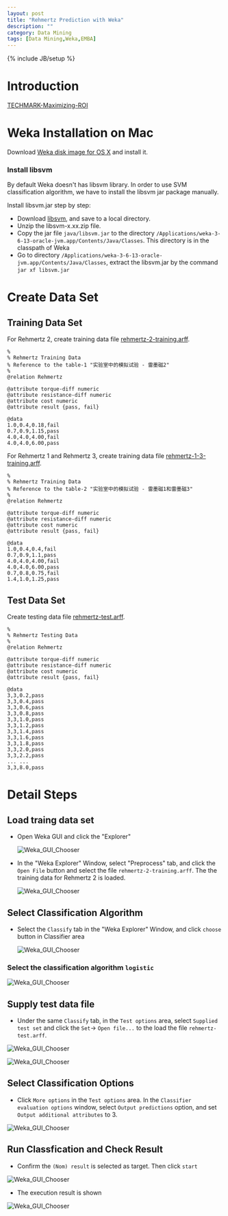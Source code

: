 ```yaml
---
layout: post
title: "Rehmertz Prediction with Weka"
description: ""
category: Data Mining
tags: [Data Mining,Weka,EMBA]
---
```

{% include JB/setup %}

# Introduction
[TECHMARK-Maximizing-ROI](/assets/TECHMARK-Maximizing-ROI.pdf)

<!--
##Rehmertz 2  
![Rehmertz 2](/assets/Rehmertz-2.png "Rehmertz 2")

##Rehmertz 3
![Rehmertz 1-3](/assets/Rehmertz-1-3.png)
-->

# Weka Installation on Mac
Download [Weka disk image for OS X](http://prdownloads.sourceforge.net/weka/weka-3-6-13-oracle-jvm.dmg) and install it.

### Install libsvm
By default Weka doesn't has libsvm library. In order to use SVM classification algorithm, we have to install the libsvm jar package manually. 

Install libsvm.jar step by step:

- Download [libsvm](http://www.csie.ntu.edu.tw/~cjlin/cgi-bin/libsvm.cgi?+http://www.csie.ntu.edu.tw/~cjlin/libsvm+zip), and save to a local directory.
- Unzip the libsvm-x.xx.zip file. 
- Copy the jar file `java/libsvm.jar` to the directory `/Applications/weka-3-6-13-oracle-jvm.app/Contents/Java/Classes`. This directory is in the classpath of Weka
- Go to directory `/Applications/weka-3-6-13-oracle-jvm.app/Contents/Java/Classes`, extract the libsvm.jar by the command `jar xf libsvm.jar`

# Create Data Set

<!--
  怎样在excel中自动生成数据
  http://jingyan.baidu.com/article/a3aad71a86f2dab1fb009688.html
-->

## Training Data Set
For Rehmertz 2, create training data file [rehmertz-2-training.arff](/assets/Rehmertz-2-training.arff).

    %
    % Rehmertz Training Data
    % Reference to the table-1 "实验室中的模拟试验 - 雷墨磁2"
    %
    @relation Rehmertz

    @attribute torque-diff numeric
    @attribute resistance-diff numeric
    @attribute cost numeric
    @attribute result {pass, fail}

    @data
    1.0,0.4,0.18,fail
    0.7,0.9,1.15,pass
    4.0,4.0,4.00,fail
    4.0,4.0,6.00,pass

For Rehmertz 1 and Rehmertz 3, create training data file [rehmertz-1-3-training.arff](Rehmertz-1-3-training.arff).

    %
    % Rehmertz Training Data
    % Reference to the table-2 "实验室中的模拟试验 - 雷墨磁1和雷墨磁3"
    %
    @relation Rehmertz

    @attribute torque-diff numeric
    @attribute resistance-diff numeric
    @attribute cost numeric
    @attribute result {pass, fail}

    @data
    1.0,0.4,0.4,fail
    0.7,0.9,1.1,pass
    4.0,4.0,4.00,fail
    4.0,4.0,6.00,pass
    0.7,0.8,0.75,fail
    1.4,1.0,1.25,pass


## Test Data Set
Create testing data file [rehmertz-test.arff](Rehmertz-2-test.arff).

    %
    % Rehmertz Testing Data
    %
    @relation Rehmertz

    @attribute torque-diff numeric
    @attribute resistance-diff numeric
    @attribute cost numeric
    @attribute result {pass, fail}

    @data
    3,3,0.2,pass
    3,3,0.4,pass
    3,3,0.6,pass
    3,3,0.8,pass
    3,3,1.0,pass
    3,3,1.2,pass
    3,3,1.4,pass
    3,3,1.6,pass
    3,3,1.8,pass
    3,3,2.0,pass
    3,3,2.2,pass
    ... ...
    3,3,8.0,pass


# Detail Steps

## Load traing data set
- Open Weka GUI and click the "Explorer"

    ![Weka_GUI_Chooser](/assets/Weka_GUI_Chooser.png)

- In the "Weka Explorer" Window, select "Preprocess" tab, and click the `Open File` button and select the file `rehmertz-2-training.arff`. The the training data for Rehmertz 2 is loaded.

    ![Weka_GUI_Chooser](/assets/Weka_preprocess.jpg)

## Select Classification Algorithm
- Select the `Classify` tab in the "Weka Explorer" Window, and click `choose` button in Classifier area

    ![Weka_GUI_Chooser](/assets/Weka_choose_classifier.jpg)
    
<!--
### Select the classification algorithm `libSVM` 

![Weka_GUI_Chooser](/assets/libsvm.png)
-->
### Select the classification algorithm `logistic` 

![Weka_GUI_Chooser](/assets/logistic.png)

## Supply test data file
- Under the same `Classify` tab, in the `Test options` area, select `Supplied test set` and click the `Set`-> `Open file...` to the load the file `rehmertz-test.arff`.

![Weka_GUI_Chooser](/assets/supplied-test-set.png)

![Weka_GUI_Chooser](/assets/select-test-data.png)

## Select Classification Options
- Click `More options` in the `Test options` area. In the `Classifier evaluation options` window, select `Output predictions` option, and set `Output additional attributes` to 3.

![Weka_GUI_Chooser](/assets/classification-options.png)

## Run Classfication and Check Result

- Confirm the `(Nom) result` is selected as target. Then click `start`

![Weka_GUI_Chooser](/assets/nom-result.png)

- The execution result is shown 

![Weka_GUI_Chooser](/assets/logistic-result.png)


